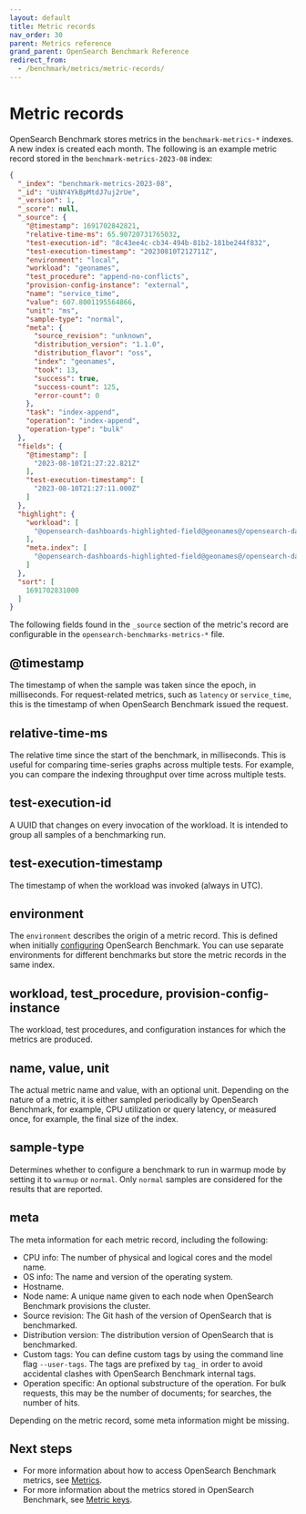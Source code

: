 ```yaml
---
layout: default
title: Metric records
nav_order: 30
parent: Metrics reference
grand_parent: OpenSearch Benchmark Reference
redirect_from:
  - /benchmark/metrics/metric-records/
---
```


# Metric records

OpenSearch Benchmark stores metrics in the `benchmark-metrics-*` indexes. A new index is created each month. The following is an example metric record stored in the `benchmark-metrics-2023-08` index:

```json
{
  "_index": "benchmark-metrics-2023-08",
  "_id": "UiNY4YkBpMtdJ7uj2rUe",
  "_version": 1,
  "_score": null,
  "_source": {
    "@timestamp": 1691702842821,
    "relative-time-ms": 65.90720731765032,
    "test-execution-id": "8c43ee4c-cb34-494b-81b2-181be244f832",
    "test-execution-timestamp": "20230810T212711Z",
    "environment": "local",
    "workload": "geonames",
    "test_procedure": "append-no-conflicts",
    "provision-config-instance": "external",
    "name": "service_time",
    "value": 607.8001195564866,
    "unit": "ms",
    "sample-type": "normal",
    "meta": {
      "source_revision": "unknown",
      "distribution_version": "1.1.0",
      "distribution_flavor": "oss",
      "index": "geonames",
      "took": 13,
      "success": true,
      "success-count": 125,
      "error-count": 0
    },
    "task": "index-append",
    "operation": "index-append",
    "operation-type": "bulk"
  },
  "fields": {
    "@timestamp": [
      "2023-08-10T21:27:22.821Z"
    ],
    "test-execution-timestamp": [
      "2023-08-10T21:27:11.000Z"
    ]
  },
  "highlight": {
    "workload": [
      "@opensearch-dashboards-highlighted-field@geonames@/opensearch-dashboards-highlighted-field@"
    ],
    "meta.index": [
      "@opensearch-dashboards-highlighted-field@geonames@/opensearch-dashboards-highlighted-field@"
    ]
  },
  "sort": [
    1691702831000
  ]
}
```

The following fields found in the `_source` section of the metric's record are configurable in the `opensearch-benchmarks-metrics-*` file.

<!-- vale off -->
## @timestamp
<!-- vale on -->

The timestamp of when the sample was taken since the epoch, in milliseconds. For request-related metrics, such as `latency` or `service_time`, this is the timestamp of when OpenSearch Benchmark issued the request.

<!-- vale off -->
## relative-time-ms
<!-- vale on -->

The relative time since the start of the benchmark, in milliseconds. This is useful for comparing time-series graphs across multiple tests. For example, you can compare the indexing throughput over time across multiple tests. 

<!-- vale off -->
## test-execution-id
<!-- vale on -->

A UUID that changes on every invocation of the workload. It is intended to group all samples of a benchmarking run.

<!-- vale off -->
## test-execution-timestamp
<!-- vale on -->

The timestamp of when the workload was invoked (always in UTC).

<!-- vale off -->
## environment
<!-- vale on -->

The `environment` describes the origin of a metric record. This is defined when initially [configuring]({{site.url}}{{site.baseurl}}/benchmark/configuring-benchmark/) OpenSearch Benchmark. You can use separate environments for different benchmarks but store the metric records in the same index.

<!-- vale off -->
## workload, test_procedure, provision-config-instance
<!-- vale on -->

The workload, test procedures, and configuration instances for which the metrics are produced.

<!-- vale off -->
## name, value, unit
<!-- vale on -->

The actual metric name and value, with an optional unit. Depending on the nature of a metric, it is either sampled periodically by OpenSearch Benchmark, for example, CPU utilization or query latency, or measured once, for example, the final size of the index.

<!-- vale off -->
## sample-type
<!-- vale on -->

Determines whether to configure a benchmark to run in warmup mode by setting it to `warmup` or `normal`. Only `normal` samples are considered for the results that are reported.

<!-- vale off -->
## meta
<!-- vale on -->

The meta information for each metric record, including the following:

- CPU info: The number of physical and logical cores and the model name.
- OS info: The name and version of the operating system.
- Hostname.
- Node name: A unique name given to each node when OpenSearch Benchmark provisions the cluster.
- Source revision: The Git hash of the version of OpenSearch that is benchmarked. 
- Distribution version: The distribution version of OpenSearch that is benchmarked. 
- Custom tags: You can define custom tags by using the command line flag `--user-tags`. The tags are prefixed by `tag_` in order to avoid accidental clashes with OpenSearch Benchmark internal tags.
- Operation specific: An optional substructure of the operation. For bulk requests, this may be the number of documents; for searches, the number of hits.

Depending on the metric record, some meta information might be missing.

## Next steps

- For more information about how to access OpenSearch Benchmark metrics, see [Metrics]({{site.url}}{{site.baseurl}}/benchmark/metrics/index/).
- For more information about the metrics stored in OpenSearch Benchmark, see [Metric keys]({{site.url}}{{site.baseurl}}/benchmark/metrics/metric-keys/).
